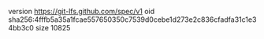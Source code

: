 version https://git-lfs.github.com/spec/v1
oid sha256:4fffb5a35a1fcae557650350c7539d0cebe1d273e2c836cfadfa31c1e34bb3c0
size 10825
